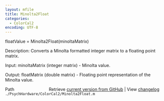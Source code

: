 ```yaml
---
layout: mfile
title: Minolta2Float
categories:
  - ColorCal2
encoding: UTF-8
---
```


floatValue = Minolta2Float(minoltaMatrix)

Description:
Converts a Minolta formatted integer matrix to a floating point matrix.

Input:
minoltaMatrix (integer matrix) - Minolta value.

Output:
floatMatrix (double matrix) - Floating point representation of the Minolta value.


<div class="code_header" style="text-align:right;">
  <span style="float:left;">Path&nbsp;&nbsp;</span> <span class="counter">Retrieve <a href=
  "https://raw.github.com/Psychtoolbox-3/Psychtoolbox-3/beta/./PsychHardware/ColorCal2/Minolta2Float.m">current version from GitHub</a> | View <a href=
  "https://github.com/Psychtoolbox-3/Psychtoolbox-3/commits/beta/./PsychHardware/ColorCal2/Minolta2Float.m">changelog</a></span>
</div>
<div class="code">
  <code>./PsychHardware/ColorCal2/Minolta2Float.m</code>
</div>
